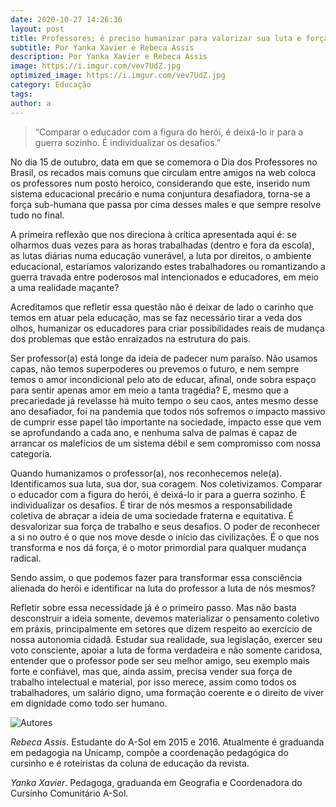 ```yaml
---
date: 2020-10-27 14:26:36
layout: post
title: Professores; é preciso humanizar para valorizar sua luta e força de trabalho
subtitle: Por Yanka Xavier e Rebeca Assis
description: Por Yanka Xavier e Rebeca Assis
image: https://i.imgur.com/vev7UdZ.jpg
optimized_image: https://i.imgur.com/vev7UdZ.jpg
category: Educação
tags:
author: a
---
```


> “Comparar o educador com a figura do herói, é deixá-lo ir para a guerra sozinho. É individualizar os desafios.”

No dia 15 de outubro, data em que se comemora o Dia dos Professores no Brasil, os recados mais comuns que circulam entre amigos na web coloca os professores num posto heroico, considerando que este, inserido num sistema educacional precário e numa conjuntura desafiadora, torna-se a força sub-humana que passa por cima desses males e que sempre resolve tudo no final.
         
A primeira reflexão que nos direciona à crítica apresentada aqui é: se olharmos duas vezes para as horas trabalhadas (dentro e fora da escola), as lutas diárias numa educação vunerável, a luta por direitos, o ambiente educacional, estaríamos valorizando estes trabalhadores ou romantizando a guerra travada entre poderosos mal intencionados e educadores, em meio a uma realidade maçante?

Acreditamos que refletir essa questão não é deixar de lado o carinho que temos em atuar pela educação, mas se faz necessário tirar a veda dos olhos, humanizar os educadores para criar possibilidades reais de mudança dos problemas que estão enraizados na estrutura do país.

Ser professor(a) está longe da ideia de padecer num paraíso. Não usamos capas, não temos superpoderes ou prevemos o futuro, e nem sempre temos o amor incondicional pelo ato de educar, afinal, onde sobra espaço para sentir apenas amor em meio a tanta tragédia? E, mesmo que a precariedade já revelasse há muito tempo o seu caos, antes mesmo desse ano desafiador, foi na pandemia que todos nós sofremos o impacto massivo de cumprir esse papel tão importante na sociedade, impacto esse que vem se aprofundando a cada ano, e nenhuma salva de palmas é capaz de arrancar os malefícios de um sistema débil e sem compromisso com nossa categoria.
  
Quando humanizamos o professor(a), nos reconhecemos nele(a). Identificamos sua luta, sua dor, sua coragem. Nos coletivizamos. Comparar o educador com a figura do herói, é deixá-lo ir para a guerra sozinho. É individualizar os desafios. É tirar de nós mesmos a responsabilidade coletiva de abraçar a ideia de uma sociedade fraterna e equitativa. É desvalorizar sua força de trabalho e seus desafios. O poder de reconhecer a si no outro é o que nos move desde o início das civilizações. É o que nos transforma e nos dá força, é o motor primordial para qualquer mudança radical.
     
Sendo assim, o que podemos fazer para transformar essa consciência alienada do herói e identificar na luta do professor a luta de nós mesmos?

Refletir sobre essa necessidade já é o primeiro passo. Mas não basta desconstruir a ideia somente, devemos materializar o pensamento coletivo em práxis, principalmente em setores que dizem respeito ao exercício de nossa autonomia cidadã. Estudar sua realidade, sua legislação, exercer seu voto consciente, apoiar a luta de forma verdadeira e não somente caridosa, entender que o professor pode ser seu melhor amigo, seu exemplo mais forte e confiável, mas que, ainda assim, precisa vender sua força de trabalho intelectual e material, por isso merece, assim como todos os trabalhadores, um salário digno, uma formação coerente e o direito de viver em dignidade como todo ser humano.



![Autores](https://i.imgur.com/Tccp0Dt.png "Autores")

*Rebeca Assis*. Estudante do A-Sol em 2015 e 2016. Atualmente é graduanda em pedagogia na Unicamp, compõe a coordenação pedagógica do cursinho e é roteiristas da coluna de educação da revista.

*Yanka Xavier*. Pedagoga, graduanda em Geografia e Coordenadora do Cursinho Comunitário A-Sol.
